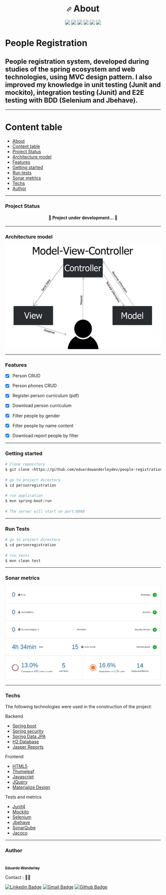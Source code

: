 <h1 align="center"><a id="user-content---sobre-o-projeto-" class="anchor" aria-hidden="true" href="#--sobre-o-projeto-"><svg class="octicon octicon-link" viewBox="0 0 16 16" version="1.1" width="16" height="16" aria-hidden="true"><path fill-rule="evenodd" d="M7.775 3.275a.75.75 0 001.06 1.06l1.25-1.25a2 2 0 112.83 2.83l-2.5 2.5a2 2 0 01-2.83 0 .75.75 0 00-1.06 1.06 3.5 3.5 0 004.95 0l2.5-2.5a3.5 3.5 0 00-4.95-4.95l-1.25 1.25zm-4.69 9.64a2 2 0 010-2.83l2.5-2.5a2 2 0 012.83 0 .75.75 0 001.06-1.06 3.5 3.5 0 00-4.95 0l-2.5 2.5a3.5 3.5 0 004.95 4.95l1.25-1.25a.75.75 0 00-1.06-1.06l-1.25 1.25a2 2 0 01-2.83 0z"></path></svg></a> <g-emoji class="g-emoji" alias="computer" fallback-src="https://github.githubassets.com/images/icons/emoji/unicode/1f4bb.png"></g-emoji> About </h1>

<div align="center">
<img src= "https://img.shields.io/badge/Java-ED8B00?style=for-the-badge&logo=java&logoColor=white"/>
<img src= "https://img.shields.io/badge/apache_maven-C71A36?style=for-the-badge&logo=apachemaven&logoColor=white"/>
<img src= "https://img.shields.io/badge/Spring-6DB33F?style=for-the-badge&logo=spring&logoColor=white"/>
<img src= "https://img.shields.io/badge/SonarLint-CB2029?style=for-the-badge&logo=sonarlint&logoColor=white"/>
<img src= "https://img.shields.io/badge/HTML5-E34F26?style=for-the-badge&logo=html5&logoColor=white"/>
<img src= "https://img.shields.io/badge/JavaScript-323330?style=for-the-badge&logo=javascript&logoColor=F7DF1E"/>
</div>

# People Registration

## People registration system, developed during studies of the spring ecosystem and web technologies, using MVC design pattern. I also improved my knowledge in unit testing (Junit and mockito), integration testing (Junit) and E2E testing with BDD (Selenium and Jbehave). 

---

Content table
=================
* [About](#about)
* [Content table](#content-table)
* [Project Status](#project-status)
* [Architecture model](#architecture-model)
* [Features](#features)
* [Getting started](#getting-started)
* [Run tests](#run-tests)
* [Sonar metrics](#sonar-metrics)
* [Techs](#techs)
* [Author](#author)

---
### Project Status
<h4 align="center"> 
	🚧  Project under development...  🚧
</h4>

---

### Architecture model

<img alt="arch" src="./images/diagramMVC.jpeg"/>

---

### Features
- [x] Person CRUD
- [x] Person phones CRUD
- [x] Register person curriculum (pdf)
- [x] Download person curriculum
- [x] Filter people by gender
- [x] Filter people by name content
- [x] Download report people by filter


---
### Getting started

```bash
# Clone repository
$ git clone <https://github.com/eduardowanderleydev/people-registration-springMVC.git>

# go to project directory
$ cd personregistration

# run application
$ mvn spring-boot:run

# The server will start on port:8080
```


---
### Run Tests

```bash
# go to project directory
$ cd personregistration

# run tests
$ mvn clean test
```

---
### Sonar metrics

<img alt="arch" src="./images/sonar-peopleregistration.png"/>

---
### Techs
The following technologies were used in the construction of the project:

Backend
- [Spring boot](https://spring.io/projects/spring-boot)
- [Spring security](https://spring.io/projects/spring-security)
- [Spring Data JPA](https://spring.io/projects/spring-data-jpa)
- [H2 Database](https://www.h2database.com/html/main.html)
- [Jasper Reports](https://reportserver.net/en/documentation/)

Frontend
- [HTML5](https://pt.wikipedia.org/wiki/HTML5)
- [Thymeleaf](https://www.thymeleaf.org/documentation.html)
- [Javascript](https://developer.mozilla.org/pt-BR/docs/Web/JavaScript)
- [JQuery](https://api.jquery.com/)
- [Materialize Design](https://materializecss.com/)

Tests and metrics
- [Junit4](https://junit.org/junit4/javadoc/4.13/overview-summary.html)
- [Mockito](https://javadoc.io/doc/org.mockito/mockito-core/latest/org/mockito/Mockito.html)
- [Selenium](https://www.selenium.dev/selenium/docs/api/py/api.html)
- [Jbehave](https://jbehave.org/)
- [SonarQube](https://docs.sonarqube.org/latest/)
- [Jacoco](https://www.jacoco.org/jacoco/trunk/doc/)

---
### Author
<a href="https://github.com/eduardowanderleydev">
 <img style="border-radius: 50%;" src="https://avatars.githubusercontent.com/u/63167060?v=4" width="100px;" alt=""/>
 <br />
 <sub><b>Eduardo Wanderley</b></sub></a>


Contact : 👋🏽

[![Linkedin Badge](https://img.shields.io/badge/LinkedIn-0077B5?style=for-the-badge&logo=linkedin&logoColor=white)](https://www.linkedin.com/in/eduardowanderleydev/)
[![Gmail Badge](https://img.shields.io/badge/Gmail-D14836?style=for-the-badge&logo=gmail&logoColor=white)](mailto:eduardowanderleydev@gmail.com)
[![Github Badge](https://img.shields.io/badge/GitHub-100000?style=for-the-badge&logo=github&logoColor=white)](https://github.com/eduardowanderleydev)
